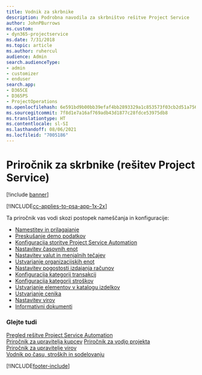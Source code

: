 ```yaml
---
title: Vodnik za skrbnike
description: Podrobna navodila za skrbništvo rešitve Project Service
author: JohnPBurrows
ms.custom:
- dyn365-projectservice
ms.date: 7/31/2018
ms.topic: article
ms.author: ruhercul
audience: Admin
search.audienceType:
- admin
- customizer
- enduser
search.app:
- D365CE
- D365PS
- ProjectOperations
ms.openlocfilehash: 6e591bd9b00bb39efaf4bb2893329a1c853573f03cb2d51a7564e3a8fc8efa56
ms.sourcegitcommit: 7f8d1e7a16af769adb43d1877c28fdce53975db8
ms.translationtype: HT
ms.contentlocale: sl-SI
ms.lasthandoff: 08/06/2021
ms.locfileid: "7005186"
---
```

# <a name="administrator-guide-project-service"></a>Priročnik za skrbnike (rešitev Project Service)

[!include [banner](../includes/psa-now-project-operations.md)]

[!INCLUDE[cc-applies-to-psa-app-1x-2x](../includes/cc-applies-to-psa-app-1x-2x.md)]

Ta priročnik vas vodi skozi postopek nameščanja in konfiguracije:  
  
- [Namestitev in prilagajanje](install-customize.md)
- [Preskušanje demo podatkov](use-demo-data.md)
- [Konfiguracija storitve Project Service Automation](configure.md)
- [Nastavitev časovnih enot](set-up-time-units.md)
- [Nastavitev valut in menjalnih tečajev](set-up-currencies-exchange-rates.md)
- [Ustvarjanje organizacijskih enot](create-organizational-units.md)
- [Nastavitev pogostosti izdajanja računov](set-up-invoice-frequencies.md)
- [Konfiguracija kategorij transakcij](configure-transaction-categories.md)
- [Konfiguracija kategorij stroškov](configure-expense-categories.md)
- [Ustvarjanje elementov v katalogu izdelkov](create-product-catalog-items.md)
- [Ustvarjanje cenika](create-price-list.md)
- [Nastavitev virov](set-up-resources.md)
- [Informativni dokumenti](white-papers.md)
  
### <a name="see-also"></a>Glejte tudi  
 [Pregled rešitve Project Service Automation](../psa/overview.md)    
 [Priročnik za upravitelja kupcev](../psa/account-manager-guide.md) [Priročnik za vodjo projekta](../psa/project-manager-guide.md)   
 [Priročnik za upravitelje virov](../psa/resource-manager-guide.md)   
 [Vodnik po času, stroških in sodelovanju](../psa/time-expense-collaboration-guide.md)


[!INCLUDE[footer-include](../includes/footer-banner.md)]